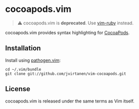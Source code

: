 cocoapods.vim
=============

> :warning: cocoapods.vim is **deprecated**. Use [vim-ruby][] instead.

  [vim-ruby]: https://github.com/vim-ruby/vim-ruby

cocoapods.vim provides syntax highlighting for [CocoaPods][].

  [CocoaPods]: http://cocoapods.org/


Installation
------------

Install using [pathogen.vim][]:

    cd ~/.vim/bundle
    git clone git://github.com/jvirtanen/vim-cocoapods.git

  [pathogen.vim]: https://github.com/tpope/vim-pathogen


License
-------

cocoapods.vim is released under the same terms as Vim itself.
